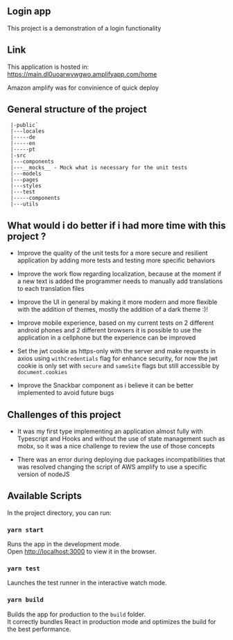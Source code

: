 ## Login app
This project is a demonstration of a login functionality 

## Link
This application is hosted in: https://main.dl0uoarwvwgwo.amplifyapp.com/home

Amazon amplify was for convinience of quick deploy

## General structure of the project

  ```
   |-public`
   |---locales
   |-----de
   |-----en
   |-----pt
   |-src
   |---components
   |---__mocks__ - Mock what is necessary for the unit tests
   |---models
   |---pages
   |---styles
   |---test
   |-----components
   |---utils
  ```

## What would i do better if i had more time with this project ?

- Improve the quality of the unit tests for a more secure and resilient application by adding more tests and testing more specific behaviors

- Improve the work flow regarding localization, because at the moment if a new text is added the programmer needs to manually add translations to each translation files

- Improve the UI in general by making it more modern and more flexible with the addition of themes, mostly the addition of a dark theme :)!

- Improve mobile experience, based on my current tests on 2 different android phones and 2 different browsers it is possible to use the application in a cellphone but the experience can be improved

- Set the jwt cookie as https-only with the server and make requests in axios using `withCredentials` flag for enhance security, for now the jwt cookie is only set with `secure` and `sameSite` flags but still accessible by `document.cookies`

- Improve the Snackbar component as i believe it can be better implemented to avoid future bugs

## Challenges of this project
- It was my first type implementing an application almost fully with Typescript and Hooks and without the use of state management such as mobx, so it was a nice challenge to review the use of those concepts

- There was an error during deploying due packages incompatibilities that was resolved changing the script of AWS amplify to use a specific version of nodeJS

## Available Scripts
In the project directory, you can run:

### `yarn start`
Runs the app in the development mode.\
Open [http://localhost:3000](http://localhost:3000) to view it in the browser.

### `yarn test`
Launches the test runner in the interactive watch mode.

### `yarn build`
Builds the app for production to the `build` folder.\
It correctly bundles React in production mode and optimizes the build for the best performance.